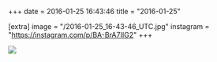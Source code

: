 +++
date = 2016-01-25 16:43:46
title = "2016-01-25"

[extra]
image = "/2016-01-25_16-43-46_UTC.jpg"
instagram = "https://instagram.com/p/BA-BrA7IIG2"
+++

<img src="/2016-01-25_16-43-46_UTC.jpg" />
